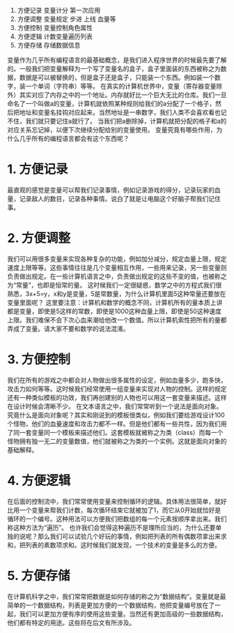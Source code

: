 

1. 方便记录 变量计分 第一次应用
2. 方便调整 变量规定 步进 上线 血量等
3. 方便控制 变量控制角色属性
4. 方便逻辑 计数变量遍历列表
5. 方便存储 存储数据信息

变量作为几乎所有编程语言的最基础概念，是我们进入程序世界的时候最先要了解的。一般我们把变量解释为一个写了变量名的盒子，盒子里面装的东西被称之为数据，数据是可以被替换的，但是盒子还是盒子，只能装一个东西。例如装一个数字，装一个单词（字符串）等等。
在真实的计算机世界中，变量（寄存器变量除外）其实对应了内存之中的一个地址。内存就好比一个巨大无比的仓库。我们一旦命名了一个叫做a的变量，计算机就依照某种规则给我们的a分配了一个格子，然后把地址和变量名挂钩对应起来。当然地址是一串数字，我们人类不会喜欢看也记不住，我们就只要记住a就行了。
当我们把a删除掉，计算机就把分配的格子和a的对应关系忘记掉，以便下次继续分配给别的变量使用。
变量究竟有哪些作用，为什么几乎所有的编程语言都会有这个东西呢？

# 1. 方便记录

最直观的感觉是变量可以帮我们记录事情，例如记录游戏的得分，记录玩家的血量，记录敌人的数目，记录各种事情。说白了就是让电脑这个好脑子帮我们记住事。

# 2. 方便调整

我们可以用很多变量来实现各种复杂的功能，例如加分减分，规定血量上限，规定速度上限等等。这些事情往往是几个变量相互作用，一些用来记录，另一些变量则负责做出规定。在一些计算机语言之中，负责做出规定的这些不变的值，也被称之为“常量”，也即是恒常的量。
这时候我们一定很疑惑，数学之中的方程式我们很熟悉，3x+5=y，x和y是变量，5是常数量，为什么计算机里面5这种常量还要放在变量里面呢？
这里要注意：计算机和数学的概念不同，计算机所有的量本质上讲都是变量，即使是5这样的常数，即使是1000这种血量上限，即使是50这种速度上限。我们难保不会下次心血来潮给他改一个数值。所以计算机索性把所有的量都弄成了变量。请大家不要和数学的说法混淆。

# 3. 方便控制

我们在所有的游戏之中都会对人物做出很多属性的设定，例如血量多少，跑多快，攻击力如何等等。这时候我们经常使用一组变量来实现对人物的控制。这样的规定还有一种类似模板的功效，我们再创建别的人物也可以用这一套变量来描述。这样在设计时候会清晰不少。
在文本语言之中，我们常常听到一个说法是面向对象。究竟什么是面向对象呢？其实和刚说到的模板很类似，例如我们要给游戏设计100个怪物，他们的血量速度和攻击力都不一样。但是他们都有一些共性，因为我们用了同一套变量同一个模板来描述他们。这套模板就被称之为类（class）而每一个怪物拥有独一无二的变量数值，他们就被称之为类的一个实例。这就是面向对象的基础解释。

# 4. 方便逻辑

在后面的控制流中，我们常常使用变量来控制循环的逻辑。具体用法很简单，就好比用一个变量来帮我们计数，每次循环结束它就被加了1，而它从0开始就恰好是循环的一个编号。这种用法可以方便我们把数组的每一个元素按顺序拿出来。我们称这种方法为“遍历”。
也许我们会觉得这种遍历不是理所应当的，为什么还要单独的说呢？那么我们可以试验几个好玩的事情，例如把列表的所有偶数项拿出来求和，把列表的素数项求和。这时候我们就发现，一个技术的变量是多么的方便。

# 5. 方便存储

在计算机科学之中，我们常常把数据是如何存储的称之为“数据结构”。变量就是最简单的一个数据结构，列表是更加方便的一个数据结构，他把变量编号放在了一起，我们可以更加方便有序的使用这些变量。当然还有更加高级的一些数据结构，他们都有特定的用途。这些将在后文有所涉及。

